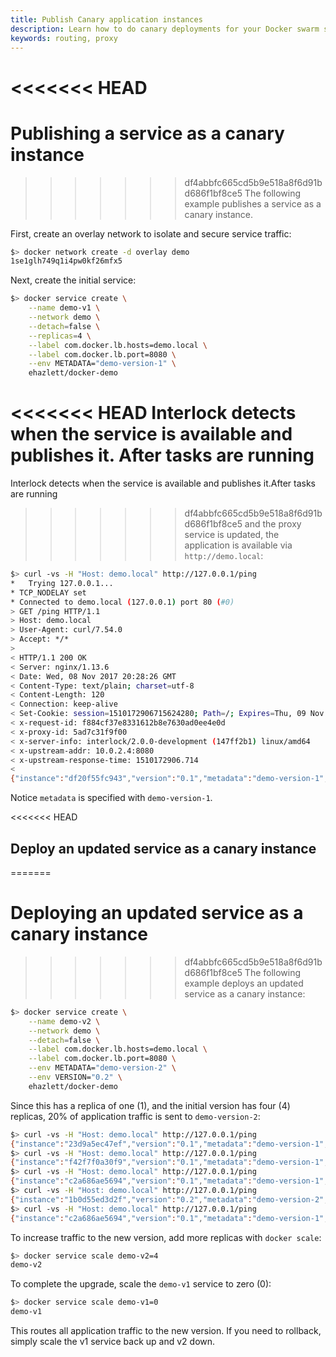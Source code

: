 ```yaml
---
title: Publish Canary application instances
description: Learn how to do canary deployments for your Docker swarm services
keywords: routing, proxy
---
```


<<<<<<< HEAD
=======
# Publishing a service as a canary instance
>>>>>>> df4abbfc665cd5b9e518a8f6d91bd686f1bf8ce5
The following example publishes a service as a canary instance.

First, create an overlay network to isolate and secure service traffic:

```bash
$> docker network create -d overlay demo
1se1glh749q1i4pw0kf26mfx5
```

Next, create the initial service:

```bash
$> docker service create \
    --name demo-v1 \
    --network demo \
    --detach=false \
    --replicas=4 \
    --label com.docker.lb.hosts=demo.local \
    --label com.docker.lb.port=8080 \
    --env METADATA="demo-version-1" \
    ehazlett/docker-demo
```

<<<<<<< HEAD
Interlock detects when the service is available and publishes it. After tasks are running
=======
Interlock detects when the service is available and publishes it.After tasks are running
>>>>>>> df4abbfc665cd5b9e518a8f6d91bd686f1bf8ce5
and the proxy service is updated, the application is available via `http://demo.local`:

```bash
$> curl -vs -H "Host: demo.local" http://127.0.0.1/ping
*   Trying 127.0.0.1...
* TCP_NODELAY set
* Connected to demo.local (127.0.0.1) port 80 (#0)
> GET /ping HTTP/1.1
> Host: demo.local
> User-Agent: curl/7.54.0
> Accept: */*
>
< HTTP/1.1 200 OK
< Server: nginx/1.13.6
< Date: Wed, 08 Nov 2017 20:28:26 GMT
< Content-Type: text/plain; charset=utf-8
< Content-Length: 120
< Connection: keep-alive
< Set-Cookie: session=1510172906715624280; Path=/; Expires=Thu, 09 Nov 2017 20:28:26 GMT; Max-Age=86400
< x-request-id: f884cf37e8331612b8e7630ad0ee4e0d
< x-proxy-id: 5ad7c31f9f00
< x-server-info: interlock/2.0.0-development (147ff2b1) linux/amd64
< x-upstream-addr: 10.0.2.4:8080
< x-upstream-response-time: 1510172906.714
<
{"instance":"df20f55fc943","version":"0.1","metadata":"demo-version-1","request_id":"f884cf37e8331612b8e7630ad0ee4e0d"}
```

Notice `metadata` is specified with `demo-version-1`.

<<<<<<< HEAD
## Deploy an updated service as a canary instance
=======
# Deploying an updated service as a canary instance
>>>>>>> df4abbfc665cd5b9e518a8f6d91bd686f1bf8ce5
The following example deploys an updated service as a canary instance:

```bash
$> docker service create \
    --name demo-v2 \
    --network demo \
    --detach=false \
    --label com.docker.lb.hosts=demo.local \
    --label com.docker.lb.port=8080 \
    --env METADATA="demo-version-2" \
    --env VERSION="0.2" \
    ehazlett/docker-demo
```

Since this has a replica of one (1), and the initial version has four (4) replicas, 20% of application traffic
is sent to `demo-version-2`:

```bash
$> curl -vs -H "Host: demo.local" http://127.0.0.1/ping
{"instance":"23d9a5ec47ef","version":"0.1","metadata":"demo-version-1","request_id":"060c609a3ab4b7d9462233488826791c"}
$> curl -vs -H "Host: demo.local" http://127.0.0.1/ping
{"instance":"f42f7f0a30f9","version":"0.1","metadata":"demo-version-1","request_id":"c848e978e10d4785ac8584347952b963"}
$> curl -vs -H "Host: demo.local" http://127.0.0.1/ping
{"instance":"c2a686ae5694","version":"0.1","metadata":"demo-version-1","request_id":"724c21d0fb9d7e265821b3c95ed08b61"}
$> curl -vs -H "Host: demo.local" http://127.0.0.1/ping
{"instance":"1b0d55ed3d2f","version":"0.2","metadata":"demo-version-2","request_id":"b86ff1476842e801bf20a1b5f96cf94e"}
$> curl -vs -H "Host: demo.local" http://127.0.0.1/ping
{"instance":"c2a686ae5694","version":"0.1","metadata":"demo-version-1","request_id":"724c21d0fb9d7e265821b3c95ed08b61"}
```

To increase traffic to the new version, add more replicas with `docker scale`:

```bash
$> docker service scale demo-v2=4
demo-v2
```

To complete the upgrade, scale the `demo-v1` service to zero (0):

```bash
$> docker service scale demo-v1=0
demo-v1
```

This routes all application traffic to the new version.  If you need to rollback, simply scale the v1 service
back up and v2 down.
